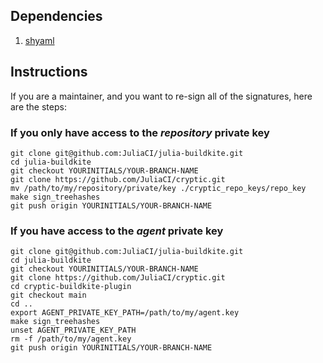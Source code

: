 ## Dependencies

1. [shyaml](https://github.com/0k/shyaml)

## Instructions

If you are a maintainer, and you want to re-sign all of the signatures, here are the steps:

### If you only have access to the _repository_ private key

```shell
git clone git@github.com:JuliaCI/julia-buildkite.git
cd julia-buildkite
git checkout YOURINITIALS/YOUR-BRANCH-NAME
git clone https://github.com/JuliaCI/cryptic.git
mv /path/to/my/repository/private/key ./cryptic_repo_keys/repo_key
make sign_treehashes
git push origin YOURINITIALS/YOUR-BRANCH-NAME
```

### If you have access to the _agent_ private key

```
git clone git@github.com:JuliaCI/julia-buildkite.git
cd julia-buildkite
git checkout YOURINITIALS/YOUR-BRANCH-NAME
git clone https://github.com/JuliaCI/cryptic.git
cd cryptic-buildkite-plugin
git checkout main
cd ..
export AGENT_PRIVATE_KEY_PATH=/path/to/my/agent.key
make sign_treehashes
unset AGENT_PRIVATE_KEY_PATH
rm -f /path/to/my/agent.key
git push origin YOURINITIALS/YOUR-BRANCH-NAME
```

